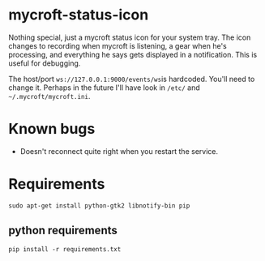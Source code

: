 # mycroft-status-icon
Nothing special, just a mycroft status icon for your system tray.  The
icon changes to recording when mycroft is listening, a gear when he's
processing, and everything he says gets displayed in a notification.  This
is useful for debugging.

The host/port `ws://127.0.0.1:9000/events/ws`is hardcoded.  You'll need to
change it.  Perhaps in the future I'll have look in `/etc/` and
`~/.mycroft/mycroft.ini`.

# Known bugs
- Doesn't reconnect quite right when you restart the service.

# Requirements
```
sudo apt-get install python-gtk2 libnotify-bin pip
```

## python requirements
`pip install -r requirements.txt`
